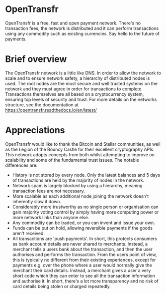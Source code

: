 # OpenTransfr
OpenTransfr is a free, fast and open payment network. There's no transaction fees, the network is distributed and it can perform transactions using any commodity such as existing currencies. Say hello to the future of payments.

# Brief overview
The OpenTransfr network is a little like DNS. In order to allow the network to scale and to ensure network safety, a hierarchy of distributed nodes is used. The root nodes are the most secure and well trusted systems on the network and they must agree in order for transactions to complete. Transactions themselves are all based on a cryptocurrency system, ensuring top levels of security and trust. For more details on the networks structure, see the documentation at https://opentransfr.readthedocs.io/en/latest/

# Appreciations
OpenTransfr would like to thank the Bitcoin and Stellar communities, as well as the Legion of the Bouncy Castle for their excellent cryptography APIs. This network adopts concepts from both whilst attempting to improve on scalability and some of the fundamental trust issues. The notable differences are:
- History is not stored by every node. Only the latest balances and 5 days of transactions are held by the majority of nodes in the network.
- Network spam is largely blocked by using a hierarchy, meaning transaction fees are not necessary.
- More scalable as each additional node joining the network doesn't inherently slow it down.
- Considerably more trustworthy as no single person or organisation can gain majority voting control by simply having more computing power or more network links than anyone else.
- Any commodity can be traded, or you can invent and issue your own.
- Funds can be put on hold, allowing reversible payments if the goods aren't received.
- All transactions are 'push payments'. In short, this protects consumers as bank account details are never shared to merchants. Instead, a merchant tells a users bank about the transaction, and then the user authorises and performs the transaction. From the users point of view, this is typically no different from their existing experiences, except for payments e.g. over the phone where a user would normally give the merchant their card details. Instead, a merchant gives a user a very short code which they can enter to see all the transaction information and authorise it. In short, there's a lot more transparency and no risk of card details being stolen or charged repeatedly.
